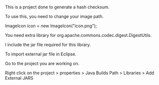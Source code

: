 This is a project done to generate a hash checksum.

To use this, you need to change your image path.

ImageIcon icon = new ImageIcon("icon.png");

You need extra library for org.apache.commons.codec.digest.DigestUtils.

I include the jar file required for this library.

To import external jar file in Eclipse.

Go to the project you are working on.

Right click on the project > properties > Java Builds Path > Libraries > Add External JARS